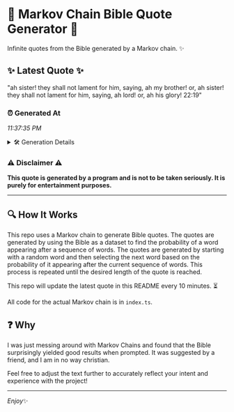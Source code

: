 # 📖 Markov Chain Bible Quote Generator 📖

Infinite quotes from the Bible generated by a Markov chain. ✨

## ✨ Latest Quote ✨
"ah sister! they shall not lament for him, saying, ah my brother! or, ah sister! they shall not lament for him, saying, ah lord! or, ah his glory! 22:19"

### ⏰ Generated At
*11:37:35 PM*

<details>
    <summary>🛠️ Generation Details</summary>
    <p>
        <strong>🌱 Seed:</strong> ah<br>
        <strong>🔄 Iterations:</strong> 28<br>
        <strong>📜 Context History:</strong><br>[ ah ]: sister!<br>[ ah, sister! ]: they<br>[ ah, sister!, they ]: shall<br>[ ah, sister!, they, shall ]: not<br>[ ah, sister!, they, shall, not ]: lament<br>[ ah, sister!, they, shall, not, lament ]: for<br>[ sister!, they, shall, not, lament, for ]: him,<br>[ they, shall, not, lament, for, him, ]: saying,<br>[ shall, not, lament, for, him,, saying, ]: ah<br>[ not, lament, for, him,, saying,, ah ]: my<br>[ lament, for, him,, saying,, ah, my ]: brother!<br>[ for, him,, saying,, ah, my, brother! ]: or,<br>[ him,, saying,, ah, my, brother!, or, ]: ah<br>[ saying,, ah, my, brother!, or,, ah ]: sister!<br>[ ah, my, brother!, or,, ah, sister! ]: they<br>[ my, brother!, or,, ah, sister!, they ]: shall<br>[ brother!, or,, ah, sister!, they, shall ]: not<br>[ or,, ah, sister!, they, shall, not ]: lament<br>[ ah, sister!, they, shall, not, lament ]: for<br>[ sister!, they, shall, not, lament, for ]: him,<br>[ they, shall, not, lament, for, him, ]: saying,<br>[ shall, not, lament, for, him,, saying, ]: ah<br>[ not, lament, for, him,, saying,, ah ]: lord!<br>[ lament, for, him,, saying,, ah, lord! ]: or,<br>[ for, him,, saying,, ah, lord!, or, ]: ah<br>[ him,, saying,, ah, lord!, or,, ah ]: his<br>[ saying,, ah, lord!, or,, ah, his ]: glory!<br>[ ah, lord!, or,, ah, his, glory! ]: 22:19<br>
    </p>
</details>

### ⚠️ Disclaimer ⚠️
**This quote is generated by a program and is not to be taken seriously. It is purely for entertainment purposes.**

---

## 🔍 How It Works

This repo uses a Markov chain to generate Bible quotes. The quotes are generated by using the Bible as a dataset to find the probability of a word appearing after a sequence of words. The quotes are generated by starting with a random word and then selecting the next word based on the probability of it appearing after the current sequence of words. This process is repeated until the desired length of the quote is reached.

This repo will update the latest quote in this README every 10 minutes. ⏳

All code for the actual Markov chain is in `index.ts`.

## ❓ Why

I was just messing around with Markov Chains and found that the Bible surprisingly yielded good results when prompted. 
It was suggested by a friend, and I am in no way christian.

Feel free to adjust the text further to accurately reflect your intent and experience with the project!

---

*Enjoy*✨
